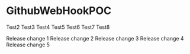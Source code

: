 # GithubWebHookPOC

Test2
Test3
Test4
Test5
Test6
Test7
Test8

Release change 1
Release change 2
Release change 3
Release change 4
Release change 5
